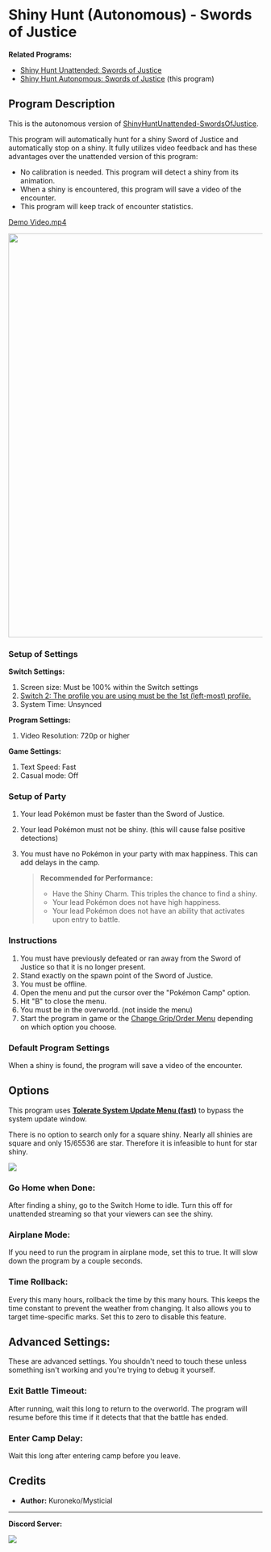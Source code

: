# Shiny Hunt (Autonomous) - Swords of Justice

**Related Programs:**

- [Shiny Hunt Unattended: Swords of Justice](https://github.com/PokemonAutomation/ComputerControl/blob/master/Wiki/Programs/PokemonSwSh/ShinyHuntUnattended-SwordsOfJustice.md)
- [Shiny Hunt Autonomous: Swords of Justice](https://github.com/PokemonAutomation/ComputerControl/blob/master/Wiki/Programs/PokemonSwSh/ShinyHuntAutonomous-SwordsOfJustice.md) (this program)


## Program Description

This is the autonomous version of [ShinyHuntUnattended-SwordsOfJustice](ShinyHuntUnattended-SwordsOfJustice.md).

This program will automatically hunt for a shiny Sword of Justice and automatically stop on a shiny. It fully utilizes video feedback and has these advantages over the unattended version of this program:

- No calibration is needed. This program will detect a shiny from its animation.
- When a shiny is encountered, this program will save a video of the encounter.
- This program will keep track of encounter statistics.

[Demo Video.mp4](https://cdn.discordapp.com/attachments/755635697737531544/822268782910636062/2021-03-18_19-38-31.mp4)

<img src="../images/ShinyHuntAutonomous-SwordsOfJustice-0.jpg" width="800">

### Setup of Settings

**Switch Settings:**

1. Screen size: Must be 100% within the Switch settings
2. [Switch 2: The profile you are using must be the 1st (left-most) profile.](/Wiki/Programs/NintendoSwitch/Switch2Notes.md#resetting-a-game-moves-the-cursor-to-the-1st-user-profile)
3. System Time: Unsynced

**Program Settings:**

1. Video Resolution: 720p or higher

**Game Settings:**

1. Text Speed: Fast
2. Casual mode: Off

### Setup of Party

1. Your lead Pokémon must be faster than the Sword of Justice.
2. Your lead Pokémon must not be shiny. (this will cause false positive detections)
3. You must have no Pokémon in your party with max happiness. This can add delays in the camp.

   > **Recommended for Performance:**
   > - Have the Shiny Charm. This triples the chance to find a shiny.
   > - Your lead Pokémon does not have high happiness.
   > - Your lead Pokémon does not have an ability that activates upon entry to battle.

### Instructions

1. You must have previously defeated or ran away from the Sword of Justice so that it is no longer present.
2. Stand exactly on the spawn point of the Sword of Justice.
2. You must be offline.
3. Open the menu and put the cursor over the "Pokémon Camp" option.
4. Hit "B" to close the menu.
5. You must be in the overworld. (not inside the menu)
6. Start the program in game or the [Change Grip/Order Menu](https://github.com/PokemonAutomation/Microcontroller/blob/master/Wiki/Programs/NintendoSwitch/ChangeGripOrderMenu.md) depending on which option you choose.

### Default Program Settings

When a shiny is found, the program will save a video of the encounter.


## Options

This program uses [**Tolerate System Update Menu (fast)**](/Wiki/Programs/NintendoSwitch/FrameworkSettings.md#tolerate-system-update-menu-fast) to bypass the system update window.

There is no option to search only for a square shiny. Nearly all shinies are square and only 15/65536 are star. Therefore it is infeasible to hunt for star shiny.

<img src="../images/ShinyHuntAutonomous-SwordsOfJustice-Settings.png">

### Go Home when Done:

After finding a shiny, go to the Switch Home to idle. Turn this off for unattended streaming so that your viewers can see the shiny.

### Airplane Mode:

If you need to run the program in airplane mode, set this to true. It will slow down the program by a couple seconds.

### Time Rollback:

Every this many hours, rollback the time by this many hours. This keeps the time constant to prevent the weather from changing. It also allows you to target time-specific marks. Set this to zero to disable this feature.


## Advanced Settings:
These are advanced settings. You shouldn't need to touch these unless something isn't working and you're trying to debug it yourself.


### Exit Battle Timeout:

After running, wait this long to return to the overworld. The program will resume before this time if it detects that that the battle has ended.

### Enter Camp Delay:

Wait this long after entering camp before you leave.


## Credits

- **Author:** Kuroneko/Mysticial


<hr>

**Discord Server:** 

[<img src="https://canary.discordapp.com/api/guilds/695809740428673034/widget.png?style=banner2">](https://discord.gg/cQ4gWxN)






